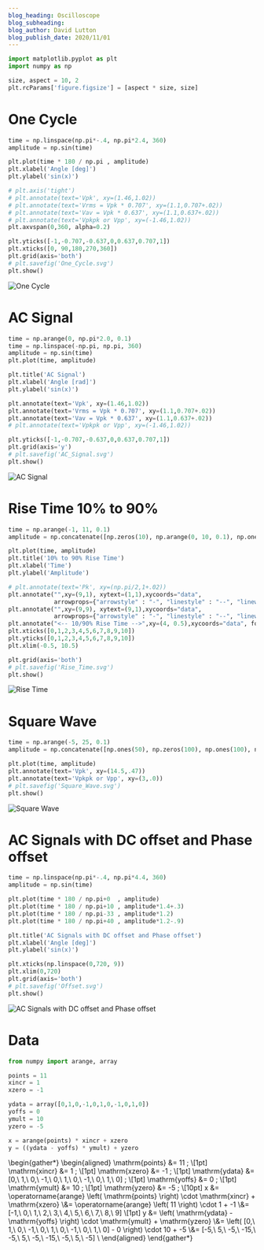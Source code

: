 ```yaml
---
blog_heading: Oscilloscope
blog_subheading:
blog_author: David Lutton
blog_publish_date: 2020/11/01
---
```

``` Python
import matplotlib.pyplot as plt
import numpy as np

size, aspect = 10, 2
plt.rcParams['figure.figsize'] = [aspect * size, size]
```
# One Cycle
``` Python
time = np.linspace(np.pi*-.4, np.pi*2.4, 360)
amplitude = np.sin(time)

plt.plot(time * 180 / np.pi , amplitude)
plt.xlabel('Angle [deg]')
plt.ylabel('sin(x)')

# plt.axis('tight')
# plt.annotate(text='Vpk', xy=(1.46,1.02))
# plt.annotate(text='Vrms = Vpk * 0.707', xy=(1.1,0.707+.02))
# plt.annotate(text='Vav = Vpk * 0.637', xy=(1.1,0.637+.02))
# plt.annotate(text='Vpkpk or Vpp', xy=(-1.46,1.02))
plt.axvspan(0,360, alpha=0.2)

plt.yticks([-1,-0.707,-0.637,0,0.637,0.707,1])
plt.xticks([0, 90,180,270,360])
plt.grid(axis='both')
# plt.savefig('One_Cycle.svg')
plt.show()
```
![One Cycle](/image/Osciliscope/One_Cycle.svg)  

# AC Signal
``` Python
time = np.arange(0, np.pi*2.0, 0.1)
time = np.linspace(-np.pi, np.pi, 360)
amplitude = np.sin(time)
plt.plot(time, amplitude)

plt.title('AC Signal')
plt.xlabel('Angle [rad]')
plt.ylabel('sin(x)')

plt.annotate(text='Vpk', xy=(1.46,1.02))
plt.annotate(text='Vrms = Vpk * 0.707', xy=(1.1,0.707+.02))
plt.annotate(text='Vav = Vpk * 0.637', xy=(1.1,0.637+.02))
# plt.annotate(text='Vpkpk or Vpp', xy=(-1.46,1.02))

plt.yticks([-1,-0.707,-0.637,0,0.637,0.707,1])
plt.grid(axis='y')
# plt.savefig('AC_Signal.svg')
plt.show()
```
![AC Signal](/image/Osciliscope/AC_Signal.svg)  

# Rise Time 10% to 90%

``` Python
time = np.arange(-1, 11, 0.1)
amplitude = np.concatenate([np.zeros(10), np.arange(0, 10, 0.1), np.ones(10)*10])

plt.plot(time, amplitude)
plt.title('10% to 90% Rise Time')
plt.xlabel('Time')
plt.ylabel('Amplitude')

# plt.annotate(text='Pk', xy=(np.pi/2,1+.02))
plt.annotate("",xy=(9,1), xytext=(1,1),xycoords="data",
             arrowprops={"arrowstyle" : "-", "linestyle" : "--", "linewidth" : 1.5})
plt.annotate("",xy=(9,9), xytext=(9,1),xycoords="data",
             arrowprops={"arrowstyle" : "-", "linestyle" : "--", "linewidth" : 1.5})
plt.annotate("<-- 10/90% Rise Time -->",xy=(4, 0.5),xycoords="data", fontsize=15)
plt.xticks([0,1,2,3,4,5,6,7,8,9,10])
plt.yticks([0,1,2,3,4,5,6,7,8,9,10])
plt.xlim(-0.5, 10.5)

plt.grid(axis='both')
# plt.savefig('Rise_Time.svg')
plt.show()
```
![Rise Time](/image/Osciliscope/Rise_Time.svg)



# Square Wave
``` Python
time = np.arange(-5, 25, 0.1)
amplitude = np.concatenate([np.ones(50), np.zeros(100), np.ones(100), np.zeros(50)]) - 0.5

plt.plot(time, amplitude)
plt.annotate(text='Vpk', xy=(14.5,.47))
plt.annotate(text='Vpkpk or Vpp', xy=(3,.0))
# plt.savefig('Square_Wave.svg')
plt.show()
```
![Square Wave](/image/Osciliscope/Square_Wave.svg)

# AC Signals with DC offset and Phase offset
``` Python
time = np.linspace(np.pi*-.4, np.pi*4.4, 360)
amplitude = np.sin(time)

plt.plot(time * 180 / np.pi+0  , amplitude)
plt.plot(time * 180 / np.pi+10 , amplitude*1.4+.3)
plt.plot(time * 180 / np.pi-33 , amplitude*1.2)
plt.plot(time * 180 / np.pi+40 , amplitude*1.2-.9)

plt.title('AC Signals with DC offset and Phase offset')
plt.xlabel('Angle [deg]')
plt.ylabel('sin(x)')

plt.xticks(np.linspace(0,720, 9))
plt.xlim(0,720)
plt.grid(axis='both')
# plt.savefig('Offset.svg')
plt.show()
```
![AC Signals with DC offset and Phase offset](/image/Osciliscope/Offset.svg)

# Data
``` Python
from numpy import arange, array

points = 11
xincr = 1
xzero = -1

ydata = array([0,1,0,-1,0,1,0,-1,0,1,0])
yoffs = 0
ymult = 10
yzero = -5

x = arange(points) * xincr + xzero
y = ((ydata - yoffs) * ymult) + yzero
```
\begin{gather*}
\begin{aligned}
\mathrm{points} &= 11 \; 
\\[1pt]
\mathrm{xincr} &= 1 \; 
\\[1pt]
\mathrm{xzero} &= -1 \; 
\\[1pt]
\mathrm{ydata} &= [0,\ 1,\ 0,\ -1,\ 0,\ 1,\ 0,\ -1,\ 0,\ 1,\ 0] \; 
\\[1pt]
\mathrm{yoffs} &= 0 \; 
\\[1pt]
\mathrm{ymult} &= 10 \; 
\\[1pt]
\mathrm{yzero} &= -5 \; 
\\[10pt]
x &= \operatorname{arange} \left( \mathrm{points} \right) \cdot \mathrm{xincr} + \mathrm{xzero} \\&= \operatorname{arange} \left( 11 \right) \cdot 1 + -1 \\&= [-1,\ 0,\ 1,\ 2,\ 3,\ 4,\ 5,\ 6,\ 7,\ 8,\ 9]
\\[1pt]
y &= \left( \mathrm{ydata} - \mathrm{yoffs} \right) \cdot \mathrm{ymult} + \mathrm{yzero} \\&= \left( [0,\ 1,\ 0,\ -1,\ 0,\ 1,\ 0,\ -1,\ 0,\ 1,\ 0] - 0 \right) \cdot 10 + -5 \\&= [-5,\ 5,\ -5,\ -15,\ -5,\ 5,\ -5,\ -15,\ -5,\ 5,\ -5]  \\
\end{aligned}
\end{gather*}